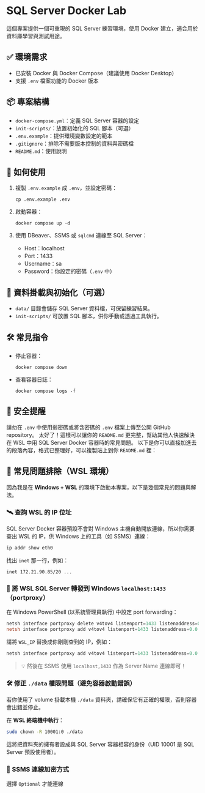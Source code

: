 # SQL Server Docker Lab

這個專案提供一個可重現的 SQL Server 練習環境，使用 Docker 建立，適合用於資料庫學習與測試用途。

## ✅ 環境需求

- 已安裝 Docker 與 Docker Compose（建議使用 Docker Desktop）
- 支援 `.env` 檔案功能的 Docker 版本

## 📦 專案結構

- `docker-compose.yml`：定義 SQL Server 容器的設定
- `init-scripts/`：放置初始化的 SQL 腳本（可選）
- `.env.example`：提供環境變數設定的範本
- `.gitignore`：排除不需要版本控制的資料與密碼檔
- `README.md`：使用說明

## 🚀 如何使用

1. 複製 `.env.example` 成 `.env`，並設定密碼：

   ```
   cp .env.example .env
   ```

2. 啟動容器：

   ```
   docker compose up -d
   ```

3. 使用 DBeaver、SSMS 或 `sqlcmd` 連線至 SQL Server：

   - Host：localhost
   - Port：1433
   - Username：sa
   - Password：你設定的密碼（`.env` 中）

## 📂 資料掛載與初始化（可選）

- `data/` 目錄會儲存 SQL Server 資料檔，可保留練習結果。
- `init-scripts/` 可放置 SQL 腳本，供你手動或透過工具執行。

## 🛠 常見指令

- 停止容器：

  ```
  docker compose down
  ```

- 查看容器日誌：

  ```
  docker compose logs -f
  ```

## 🔐 安全提醒

請勿在 `.env` 中使用弱密碼或將含密碼的 `.env` 檔案上傳至公開 GitHub repository。
太好了！這樣可以讓你的 `README.md` 更完整，幫助其他人快速解決在 WSL 中用 SQL Server Docker 容器時的常見問題。
以下是你可以直接加進去的段落內容，格式已整理好，可以複製貼上到你 `README.md` 裡：


## 🧯 常見問題排除（WSL 環境）

因為我是在 **Windows + WSL** 的環境下啟動本專案，以下是幾個常見的問題與解法。

### 🛰️ 查詢 WSL 的 IP 位址

SQL Server Docker 容器預設不會對 Windows 主機自動開放連線，所以你需要查出 WSL 的 IP，供 Windows 上的工具（如 SSMS）連線：

```bash
ip addr show eth0
```

找出 `inet` 那一行，例如：

```
inet 172.21.90.85/20 ...
```

### 🔁 將 WSL SQL Server 轉發到 Windows `localhost:1433`（portproxy）

在 Windows PowerShell (以系統管理員執行) 中設定 port forwarding：

```powershell
netsh interface portproxy delete v4tov4 listenport=1433 listenaddress=0.0.0.0
netsh interface portproxy add v4tov4 listenport=1433 listenaddress=0.0.0.0 connectport=1433 connectaddress=WSL_IP
```

請將 `WSL_IP` 替換成你剛剛查到的 IP，例如：

```powershell
netsh interface portproxy add v4tov4 listenport=1433 listenaddress=0.0.0.0 connectport=1433 connectaddress=172.21.90.85
```

> 💡 然後在 SSMS 使用 `localhost,1433` 作為 Server Name 連線即可！

### 🛠️ 修正 `./data` 權限問題（避免容器啟動錯誤）

若你使用了 volume 掛載本機 `./data` 資料夾，請確保它有正確的權限，否則容器會出錯並停止。

在 **WSL 終端機中執行**：

```bash
sudo chown -R 10001:0 ./data
```

這將把資料夾的擁有者設成與 SQL Server 容器相容的身份（UID 10001 是 SQL Server 預設使用者）。

### 🔗 SSMS 連線加密方式

選擇 `Optional` 才能連線
